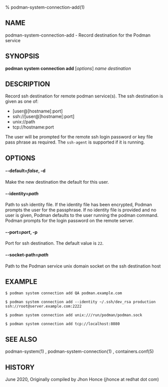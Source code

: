 % podman-system-connection-add(1)

## NAME
podman\-system\-connection\-add - Record destination for the Podman service

## SYNOPSIS
**podman system connection add** [*options*] *name* *destination*

## DESCRIPTION
Record ssh destination for remote podman service(s). The ssh destination is given as one of:
 - [user@]hostname[:port]
 - ssh://[user@]hostname[:port]
 - unix://path
 - tcp://hostname:port

The user will be prompted for the remote ssh login password or key file pass phrase as required. The `ssh-agent` is supported if it is running.

## OPTIONS

#### **--default**=*false*, **-d**

Make the new destination the default for this user.

#### **--identity**=*path*

Path to ssh identity file. If the identity file has been encrypted, Podman prompts the user for the passphrase.
If no identity file is provided and no user is given, Podman defaults to the user running the podman command.
Podman prompts for the login password on the remote server.

#### **--port**=*port*, **-p**

Port for ssh destination. The default value is `22`.

#### **--socket-path**=*path*

Path to the Podman service unix domain socket on the ssh destination host

## EXAMPLE
```
$ podman system connection add QA podman.example.com

$ podman system connection add --identity ~/.ssh/dev_rsa production ssh://root@server.example.com:2222

$ podman system connection add unix:///run/podman/podman.sock

$ podman system connection add tcp://localhost:8080
```
## SEE ALSO
podman-system(1) , podman-system-connection(1) , containers.conf(5)

## HISTORY
June 2020, Originally compiled by Jhon Honce (jhonce at redhat dot com)
